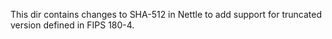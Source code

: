 This dir contains changes to SHA-512 in Nettle to add support for truncated version defined in FIPS 180-4.

